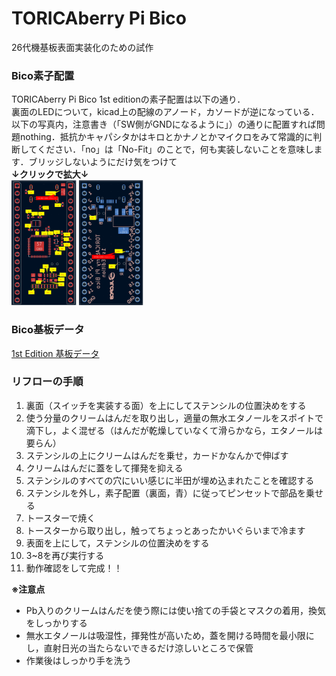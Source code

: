 # TORICAberry Pi Bico
26代機基板表面実装化のための試作  
### Bico素子配置
TORICAberry Pi Bico  1st editionの素子配置は以下の通り．  
裏面のLEDについて，kicad上の配線のアノード，カソードが逆になっている．以下の写真内，注意書き（「SW側がGNDになるように」）の通りに配置すれば問題nothing．抵抗かキャパシタかはキロとかナノとかマイクロをみて常識的に判断してください．「no」は「No-Fit」のことで，何も実装しないことを意味します．ブリッジしないようにだけ気をつけて  
**↓クリックで拡大↓**  
<img src="images/Bico 素子配置front.png" height="200px">
<img src="images/Bico 素子配置back.png" height="200px">  

### Bico基板データ
[1st Edition 基板データ](kicad_data/1stedition)

### リフローの手順
1. 裏面（スイッチを実装する面）を上にしてステンシルの位置決めをする
2. 使う分量のクリームはんだを取り出し，適量の無水エタノールをスポイトで滴下し，よく混ぜる（はんだが乾燥していなくて滑らかなら，エタノールは要らん）
3. ステンシルの上にクリームはんだを乗せ，カードかなんかで伸ばす
4. クリームはんだに蓋をして揮発を抑える
5. ステンシルのすべての穴にいい感じに半田が埋め込まれたことを確認する
6. ステンシルを外し，素子配置（裏面，青）に従ってピンセットで部品を乗せる
7. トースターで焼く
8. トースターから取り出し，触ってちょっとあったかいぐらいまで冷ます
9. 表面を上にして，ステンシルの位置決めをする
10. 3~8を再び実行する
11. 動作確認をして完成！！

**※注意点**
- Pb入りのクリームはんだを使う際には使い捨ての手袋とマスクの着用，換気をしっかりする
- 無水エタノールは吸湿性，揮発性が高いため，蓋を開ける時間を最小限にし，直射日光の当たらないできるだけ涼しいところで保管
- 作業後はしっかり手を洗う
